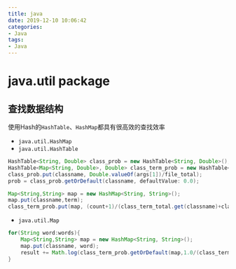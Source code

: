 ```yaml
---
title: java
date: 2019-12-10 10:06:42
categories:
- Java
tags:
- Java
---
```


# java.util package

## 查找数据结构

使用Hash的`HashTable`、`HashMap`都具有很高效的查找效率

- `java.util.HashMap`
- `java.util.HashTable`

```java
HashTable<String, Double> class_prob = new HashTable<String, Double>();
HashTable<Map<String, Double>, Double> class_term_prob = new HashTable<Map<String, Double>, Double>();
class_prob.put(classname, Double.valueOf(args[1])/file_total);
prob = class_prob.getOrDefault(classname, defaultValue: 0.0);

Map<String,String> map = new HashMap<String, String>();
map.put(classname,term);
class_term_prob.put(map, (count+1)/(class_term_total.get(classname)+class_term_num.get(classname)));
```

- `java.util.Map`

```java
for(String word:words){
    Map<String,String> map = new HashMap<String, String>();
    map.put(classname, word);
    result += Math.log(class_term_prob.getOrDefault(map,1.0/(class_term_total.get(classname)+class_term_num.get(classname))));
}
```